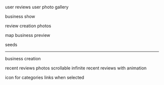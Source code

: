 user reviews
user photo gallery

business show

review creation
photos

map business preview

seeds

---

business creation

recent reviews photos
scrollable infinite recent reviews with animation

icon for categories links when selected